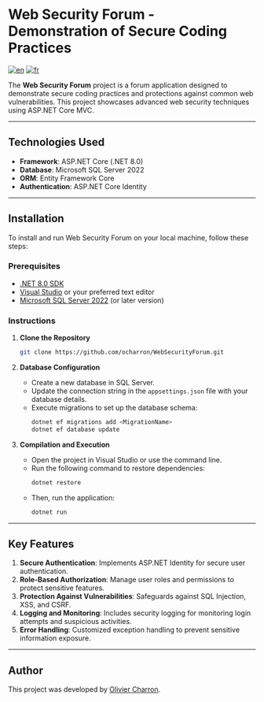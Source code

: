 # Web Security Forum - Demonstration of Secure Coding Practices

[![en](https://img.shields.io/badge/lang-en-red.svg)](https://github.com/ocharron/WebSecurityForum/blob/master/README.md)
[![fr](https://img.shields.io/badge/lang-fr-blue.svg)](https://github.com/ocharron/WebSecurityForum/blob/master/README_fr.md)  

The **Web Security Forum** project is a forum application designed to demonstrate secure coding practices and protections against common web vulnerabilities. This project showcases advanced web security techniques using ASP.NET Core MVC.

---

## Technologies Used

- **Framework**: ASP.NET Core (.NET 8.0)  
- **Database**: Microsoft SQL Server 2022  
- **ORM**: Entity Framework Core  
- **Authentication**: ASP.NET Core Identity  

---

## Installation

To install and run Web Security Forum on your local machine, follow these steps:

### Prerequisites

- [.NET 8.0 SDK](https://dotnet.microsoft.com/download/dotnet/8.0)  
- [Visual Studio](https://visualstudio.microsoft.com/downloads/) or your preferred text editor  
- [Microsoft SQL Server 2022](https://www.microsoft.com/en-ca/sql-server/sql-server-downloads) (or later version)  

### Instructions

1. **Clone the Repository**
   ```bash
   git clone https://github.com/ocharron/WebSecurityForum.git
   ```

2. **Database Configuration**
   - Create a new database in SQL Server.
   - Update the connection string in the `appsettings.json` file with your database details.
   - Execute migrations to set up the database schema:
     ```bash
     dotnet ef migrations add <MigrationName>
     dotnet ef database update
     ```

3. **Compilation and Execution**
   - Open the project in Visual Studio or use the command line.
   - Run the following command to restore dependencies:
     ```bash
     dotnet restore
     ```
   - Then, run the application:
     ```bash
     dotnet run
     ```

---

## Key Features

1. **Secure Authentication**: Implements ASP.NET Identity for secure user authentication.
2. **Role-Based Authorization**: Manage user roles and permissions to protect sensitive features.
3. **Protection Against Vulnerabilities**: Safeguards against SQL Injection, XSS, and CSRF.
4. **Logging and Monitoring**: Includes security logging for monitoring login attempts and suspicious activities.
5. **Error Handling**: Customized exception handling to prevent sensitive information exposure.

---

## Author

This project was developed by [Olivier Charron](https://github.com/ocharron).
